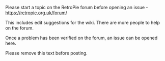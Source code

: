 Please start a topic on the RetroPie forum before opening an issue - https://retropie.org.uk/forum/

This includes edit suggestions for the wiki. There are more people to help on the forum.

Once a problem has been verified on the forum, an issue can be opened here.

Please remove this text before posting.
